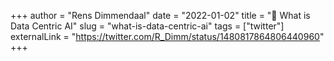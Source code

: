 +++
author = "Rens Dimmendaal"
date = "2022-01-02"
title = "🧵 What is Data Centric AI"
slug = "what-is-data-centric-ai"
tags = ["twitter"]
externalLink = "https://twitter.com/R_Dimm/status/1480817864806440960"
+++